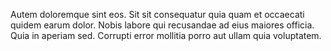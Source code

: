 Autem doloremque sint eos. Sit sit consequatur quia quam et occaecati quidem earum dolor. Nobis labore qui recusandae ad eius maiores officia. Quia in aperiam sed. Corrupti error mollitia porro aut ullam quia voluptatem.